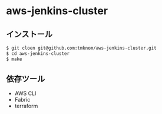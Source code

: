 # aws-jenkins-cluster

## インストール

```bash
$ git cloen git@github.com:tmknom/aws-jenkins-cluster.git
$ cd aws-jenkins-cluster
$ make
```

## 依存ツール

* AWS CLI
* Fabric
* terraform
